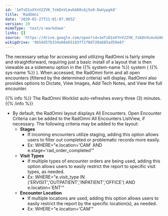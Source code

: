 ```yaml
---
id: '1mTsD1oXYnV2ZVK_7okDnVLmvkG60cAj5x0-DwUypgk8'
title: 'RadOmni'
date: '2020-02-27T21:01:07.965Z'
version: 19
mimeType: 'text/x-markdown'
links: []
source: 'https://drive.google.com/open?id=1mTsD1oXYnV2ZVK_7okDnVLmvkG60cAj5x0-DwUypgk8'
wikigdrive: '9b54d57b334ab6e65183ff1f8d720a685ad59e87'
---
```

The necessary setup for accessing and utilizing RadOmni is fairly simple and straightforward, requiring just a basic install of a layout that is then viewable as a sidemenu option in the {{% system-name %}} system ( {{% sys-name %}} ). When accessed, the RadOmni form and all open encounters (filtered by the determined criteria) will display. RadOmni also provides options to Dictate, View Images, Add Tech Notes, and View the full encounter.

{{% info %}}
The RadOmni Worklist auto-refreshes every three (3) minutes.
{{% /info %}}

* By default, the RadOmni layout displays All Encounters. Open Encounter Criteria can be added to the RadOmni All Encounters ListView, if necessary. The following criteria may be added to the layout:
    * <strong>Stages</strong>
        * If incoming encounters utilize staging, adding this option allows users to filter out completed or problematic records more easily.
        * Ex: WHERE="e.location='CAM' AND e.stage='rad_order_completed'"
    * <strong>Visit Types</strong>
        * If multiple types of encounter orders are being used, adding this option allows users to easily restrict the report to specific visit types, as needed.
        * Ex: WHERE="e.visit_type IN ('ERVISIT','OUTPATIENT','INPATIENT','OFFICE') AND e.location='ENT'"
    * <strong>Encounter Location</strong>
        * If multiple locations are used, adding this option allows users to easily restrict the report by the specific location(s), as needed.
        * Ex: WHERE="e.location='CAM'"
